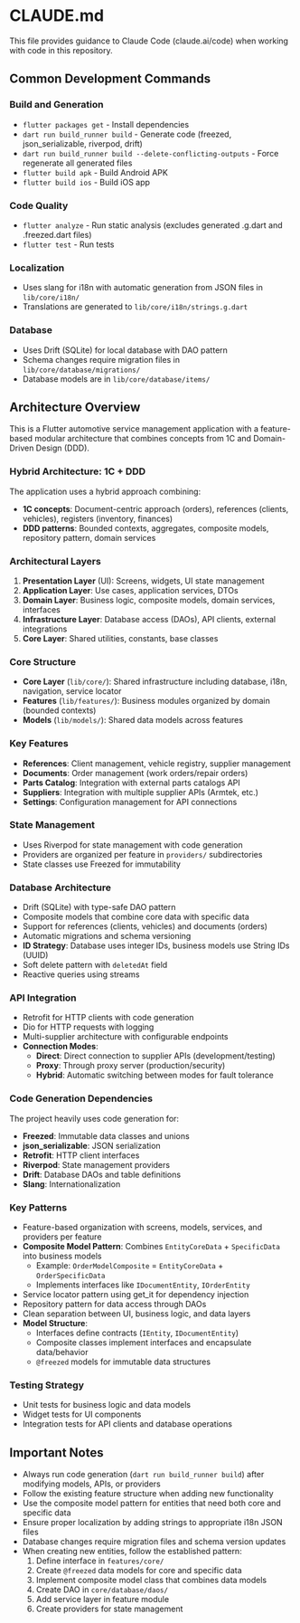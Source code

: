 # CLAUDE.md

This file provides guidance to Claude Code (claude.ai/code) when working with code in this repository.

## Common Development Commands

### Build and Generation
- `flutter packages get` - Install dependencies
- `dart run build_runner build` - Generate code (freezed, json_serializable, riverpod, drift)
- `dart run build_runner build --delete-conflicting-outputs` - Force regenerate all generated files
- `flutter build apk` - Build Android APK
- `flutter build ios` - Build iOS app

### Code Quality
- `flutter analyze` - Run static analysis (excludes generated .g.dart and .freezed.dart files)
- `flutter test` - Run tests

### Localization
- Uses slang for i18n with automatic generation from JSON files in `lib/core/i18n/`
- Translations are generated to `lib/core/i18n/strings.g.dart`

### Database
- Uses Drift (SQLite) for local database with DAO pattern
- Schema changes require migration files in `lib/core/database/migrations/`
- Database models are in `lib/core/database/items/`

## Architecture Overview

This is a Flutter automotive service management application with a feature-based modular architecture that combines concepts from 1C and Domain-Driven Design (DDD).

### Hybrid Architecture: 1C + DDD
The application uses a hybrid approach combining:
- **1C concepts**: Document-centric approach (orders), references (clients, vehicles), registers (inventory, finances)
- **DDD patterns**: Bounded contexts, aggregates, composite models, repository pattern, domain services

### Architectural Layers
1. **Presentation Layer** (UI): Screens, widgets, UI state management
2. **Application Layer**: Use cases, application services, DTOs
3. **Domain Layer**: Business logic, composite models, domain services, interfaces
4. **Infrastructure Layer**: Database access (DAOs), API clients, external integrations
5. **Core Layer**: Shared utilities, constants, base classes

### Core Structure
- **Core Layer** (`lib/core/`): Shared infrastructure including database, i18n, navigation, service locator
- **Features** (`lib/features/`): Business modules organized by domain (bounded contexts)
- **Models** (`lib/models/`): Shared data models across features

### Key Features
- **References**: Client management, vehicle registry, supplier management
- **Documents**: Order management (work orders/repair orders)
- **Parts Catalog**: Integration with external parts catalogs API
- **Suppliers**: Integration with multiple supplier APIs (Armtek, etc.)
- **Settings**: Configuration management for API connections

### State Management
- Uses Riverpod for state management with code generation
- Providers are organized per feature in `providers/` subdirectories
- State classes use Freezed for immutability

### Database Architecture
- Drift (SQLite) with type-safe DAO pattern
- Composite models that combine core data with specific data
- Support for references (clients, vehicles) and documents (orders)
- Automatic migrations and schema versioning
- **ID Strategy**: Database uses integer IDs, business models use String IDs (UUID)
- Soft delete pattern with `deletedAt` field
- Reactive queries using streams

### API Integration
- Retrofit for HTTP clients with code generation
- Dio for HTTP requests with logging
- Multi-supplier architecture with configurable endpoints
- **Connection Modes**:
  - **Direct**: Direct connection to supplier APIs (development/testing)
  - **Proxy**: Through proxy server (production/security)
  - **Hybrid**: Automatic switching between modes for fault tolerance

### Code Generation Dependencies
The project heavily uses code generation for:
- **Freezed**: Immutable data classes and unions
- **json_serializable**: JSON serialization
- **Retrofit**: HTTP client interfaces
- **Riverpod**: State management providers
- **Drift**: Database DAOs and table definitions
- **Slang**: Internationalization

### Key Patterns
- Feature-based organization with screens, models, services, and providers per feature
- **Composite Model Pattern**: Combines `EntityCoreData` + `SpecificData` into business models
  - Example: `OrderModelComposite` = `EntityCoreData` + `OrderSpecificData`
  - Implements interfaces like `IDocumentEntity`, `IOrderEntity`
- Service locator pattern using get_it for dependency injection
- Repository pattern for data access through DAOs
- Clean separation between UI, business logic, and data layers
- **Model Structure**:
  - Interfaces define contracts (`IEntity`, `IDocumentEntity`)
  - Composite classes implement interfaces and encapsulate data/behavior
  - `@freezed` models for immutable data structures

### Testing Strategy
- Unit tests for business logic and data models
- Widget tests for UI components
- Integration tests for API clients and database operations

## Important Notes
- Always run code generation (`dart run build_runner build`) after modifying models, APIs, or providers
- Follow the existing feature structure when adding new functionality
- Use the composite model pattern for entities that need both core and specific data
- Ensure proper localization by adding strings to appropriate i18n JSON files
- Database changes require migration files and schema version updates
- When creating new entities, follow the established pattern:
  1. Define interface in `features/core/`
  2. Create `@freezed` data models for core and specific data
  3. Implement composite model class that combines data models
  4. Create DAO in `core/database/daos/`
  5. Add service layer in feature module
  6. Create providers for state management